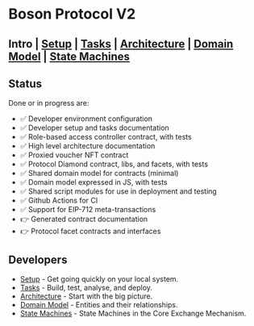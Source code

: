 # Boson Protocol V2
## Intro | [Setup](docs/setup.md) | [Tasks](docs/tasks.md) |  [Architecture](docs/architecture.md) | [Domain Model](docs/domain.md) | [State Machines](docs/state-machines.md)

## Status
Done or in progress are:

  - ✅ Developer environment configuration
  - ✅ Developer setup and tasks documentation
  - ✅ Role-based access controller contract, with tests
  - ✅ High level architecture documentation 
  - ✅ Proxied voucher NFT contract
  - ✅ Protocol Diamond contract, libs, and facets, with tests
  - ✅ Shared domain model for contracts (minimal)
  - ✅ Domain model expressed in JS, with tests
  - ✅ Shared script modules for use in deployment and testing
  - ✅ Github Actions for CI
  - ✅ Support for EIP-712 meta-transactions
  - 👉 Generated contract documentation 
  - 👉 Protocol facet contracts and interfaces
  
## Developers
  - [Setup](docs/setup.md) - Get going quickly on your local system.
  - [Tasks](docs/tasks.md) - Build, test, analyse, and deploy.
  - [Architecture](docs/architecture.md) - Start with the big picture.
  - [Domain Model](docs/domain.md) - Entities and their relationships.
  - [State Machines](docs/state-machines.md) - State Machines in the Core Exchange Mechanism.
  